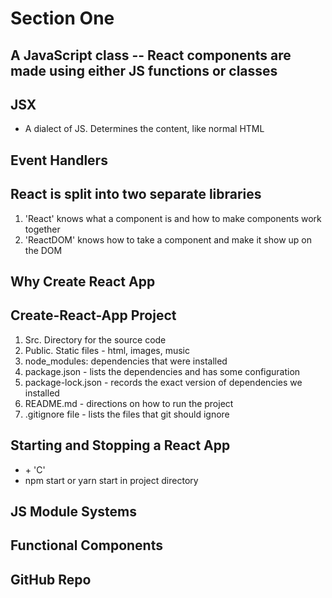 # Section One

## A JavaScript class -- React components are made using either JS functions or classes

## JSX

- A dialect of JS. Determines the content, like normal HTML

## Event Handlers

## React is split into two separate libraries

1. 'React' knows what a component is and how to make components work together
2. 'ReactDOM' knows how to take a component and make it show up on the DOM

## Why Create React App

## Create-React-App Project

1. Src. Directory for the source code
2. Public. Static files - html, images, music
3. node_modules: dependencies that were installed
4. package.json - lists the dependencies and has some configuration
5. package-lock.json - records the exact version of dependencies we installed
6. README.md - directions on how to run the project
7. .gitignore file - lists the files that git should ignore

## Starting and Stopping a React App

- <control> + 'C'
- npm start or yarn start in project directory

## JS Module Systems

## Functional Components

## GitHub Repo

